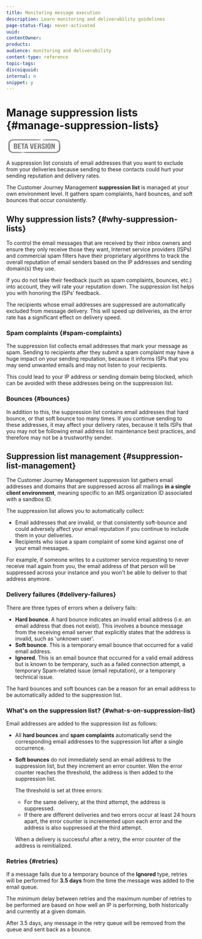 ```yaml
---
title: Monitoring message execution
description: Learn monitoring and deliverability guidelines
page-status-flag: never-activated
uuid: 
contentOwner:
products:
audience: monitoring and deliverability
content-type: reference
topic-tags: 
discoiquuid:
internal: n
snippet: y
---
```

# Manage suppression lists {#manage-suppression-lists}

![](assets/do-not-localize/badge.png)

A suppression list consists of email addresses that you want to exclude from your deliveries because sending to these contacts could hurt your sending reputation and delivery rates.

The Customer Journey Management **suppression list** is managed at your own environment level. It gathers spam complaints, hard bounces, and soft bounces that occur consistently.

## Why suppression lists? {#why-suppression-lists}

To control the email messages that are received by their inbox owners and ensure they only receive those they want, Internet service providers (ISPs) and commercial spam filters have their proprietary algorithms to track the overall reputation of email senders based on the IP addresses and sending domain(s) they use.

If you do not take their feedback (such as spam complaints, bounces, etc.) into account, they will rate your reputation down. The suppression list helps you with honoring the ISPs' feedback.

The recipients whose email addresses are suppressed are automatically excluded from message delivery. This will speed up deliveries, as the error rate has a significant effect on delivery speed.

### Spam complaints {#spam-complaints}

The suppression list collects email addresses that mark your message as spam. Sending to recipients after they submit a spam complaint may have a huge impact on your sending reputation, because it informs ISPs that you may send unwanted emails and may not listen to your recipients.

This could lead to your IP address or sending domain being blocked, which can be avoided with these addresses being on the suppression list.

### Bounces {#bounces}

In addition to this, the suppression list contains email addresses that hard bounce, or that soft bounce too many times. If you continue sending to these addresses, it may affect your delivery rates, because it tells ISPs that you may not be following email address list maintenance best practices, and therefore may not be a trustworthy sender.

## Suppression list management {#suppression-list-management}

The Customer Journey Management suppression list gathers email addresses and domains that are suppressed across all mailings **in a single client environment**, meaning specific to an IMS organization ID associated with a sandbox ID.

The suppression list allows you to automatically collect:
* Email addresses that are invalid, or that consistently soft-bounce and could adversely affect your email reputation if you continue to include them in your deliveries.
* Recipients who issue a spam complaint of some kind against one of your email messages.

For example, if someone writes to a customer service requesting to never receive mail again from you, the email address of that person will be suppressed across your instance and you won't be able to deliver to that address anymore.

<!--For each address, the basic reason for suppression (soft bounces, a hard bounce or a spam complaint) will be shown in the Suppression list.-->

### Delivery failures {#delivery-failures}

<!--Once a message is sent, the message logs allow you to view the delivery status for each recipient and the associated failure type and reason. [Learn more about monitoring message execution](monitoring.md). NO ACCESS TO LOGS YET-->

There are three types of errors when a delivery fails:

* **Hard bounce**. A hard bounce indicates an invalid email address (i.e. an email address that does not exist). This involves a bounce message from the receiving email server that explicitly states that the address is invalid, such as 'unknown user'.
* **Soft bounce**. This is a temporary email bounce that occurred for a valid email address.
* **Ignored**. This is an email bounce that occurred for a valid email address but is known to be temporary, such as a failed connection attempt, a temporary Spam-related issue (email reputation), or a temporary technical issue.

The hard bounces and soft bounces can be a reason for an email address to be automatically added to the suppression list.

### What's on the suppression list? {#what-s-on-suppression-list}

Email addresses are added to the suppression list as follows:

* All **hard bounces** and **spam complaints** automatically send the corresponding email addresses to the suppression list after a single occurrence.

* **Soft bounces** do not immediately send an email address to the suppression list, but they increment an error counter. Wen the error counter reaches the threshold, the address is then added to the suppression list.

    The threshold is set at three errors:
    * For the same delivery, at the third attempt, the address is suppressed.
    * If there are different deliveries and two errors occur at least 24 hours apart, the error counter is incremented upon each error and the address is also suppressed at the third attempt.

    When a delivery is successful after a retry, the error counter of the address is reinitialized.

### Retries {#retries}

If a message fails due to a temporary bounce of the **Ignored** type, retries will be performed for **3.5 days** from the time the message was added to the email queue.

The minimum delay between retries and the maximum number of retries to be performed are <!--managed by the Enhanced MTA,--> based on how well an IP is performing, both historically and currently at a given domain.

After 3.5 days, any message in the retry queue will be removed from the queue and sent back as a bounce.
